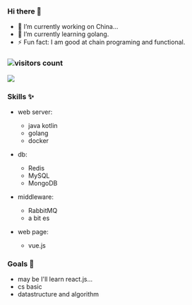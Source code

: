 ### Hi there 👋

<!--
**sevenyoungairye/sevenyoungairye** is a ✨ _special_ ✨ repository because its `README.md` (this file) appears on your GitHub profile.

Here are some ideas to get you started:

- 🔭 I’m currently working on ...
- 🌱 I’m currently learning ...
- 👯 I’m looking to collaborate on ...
- 🤔 I’m looking for help with ...
- 💬 Ask me about ...
- 📫 How to reach me: ...
- 😄 Pronouns: ...
- ⚡ Fun fact: ...
-->


- 🔭 I’m currently working on China...
- 🌱 I’m currently learning golang.
- ⚡ Fun fact: I am good at chain programing and functional.

### ![visitors count](https://visitors-by-url-pls-dont-use-this-in-your-repo.vercel.app/`sevenyoungairye`-github-readme)
![](https://github-readme-stats.vercel.app/api?username=sevenyoungairye&show_icons=true&icon_color=0366d6&text_color=24292e&bg_color=fff&hide_title=false)   



### Skills ✨
* web server: 
  * java kotlin
  * golang
  * docker

* db:
  * Redis
  * MySQL
  * MongoDB
  
* middleware:
  * RabbitMQ
  * a bit es 

* web page:
  * vue.js

### Goals 🎁
- may be I'll learn react.js...
- cs basic
- datastructure and algorithm
